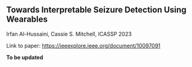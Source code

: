 ## Towards Interpretable Seizure Detection Using Wearables
Irfan Al-Hussaini, Cassie S. Mitchell, ICASSP 2023

Link to paper: https://ieeexplore.ieee.org/document/10097091

**To be updated**

